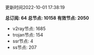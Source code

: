 更新时间2022-10-01 17:38:19

**总订阅: 64**
**总节点: 10158**
**有效节点: 2050**
- v2ray节点: 1685
- trojan节点: 154
- ssr节点: 4
- ss节点: 207
